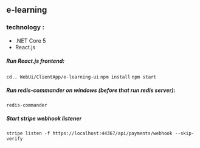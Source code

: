 ## e-learning

### technology :
- .NET Core 5
- React.js

##### Run React.js frontend:
`cd.. WebUi/ClientApp/e-learning-ui` 
`npm install`
`npm start`

##### Run redis-commander on windows (before that run redis server):

`redis-commander`

##### Start stripe webhook listener

`stripe listen -f https://localhost:44367/api/payments/webhook --skip-verify`
